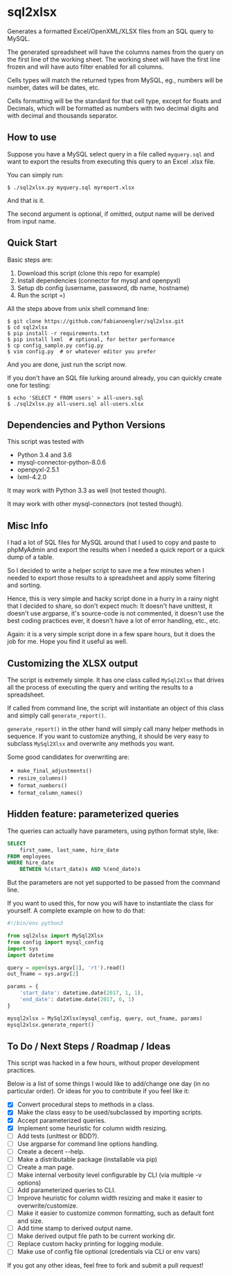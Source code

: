 # sql2xlsx

Generates a formatted Excel/OpenXML/XLSX files from an SQL query to MySQL.

The generated spreadsheet will have the columns names from the query on
the first line of the working sheet. The working sheet will have the first
line frozen and will have auto filter enabled for all columns.

Cells types will match the returned types from MySQL, eg., numbers will be
number, dates will be dates, etc.

Cells formatting will be the standard for that cell type, except for floats
and Decimals, which will be formatted as numbers with two decimal digits and
with decimal and thousands separator.


## How to use

Suppose you have a MySQL select query in a file called `myquery.sql` and want
to export the results from executing this query to an Excel .xlsx file.

You can simply run:

    $ ./sql2xlsx.py myquery.sql myreport.xlsx

And that is it.

The second argument is optional, if omitted, output name will be derived from
input name.


## Quick Start

Basic steps are:

1. Download this script (clone this repo for example)
2. Install dependencies (connector for mysql and openpyxl)
3. Setup db config (username, password, db name, hostname)
4. Run the script =)

All the steps above from unix shell command line:

    $ git clone https://github.com/fabianoengler/sql2xlsx.git
    $ cd sql2xlsx
    $ pip install -r requirements.txt
    $ pip install lxml  # optional, for better performance
    $ cp config_sample.py config.py
    $ vim config.py  # or whatever editor you prefer

And you are done, just run the script now.

If you don't have an SQL file lurking around already, you can quickly
create one for testing:

    $ echo 'SELECT * FROM users' > all-users.sql
    $ ./sql2xlsx.py all-users.sql all-users.xlsx


## Dependencies and Python Versions

This script was tested with
- Python 3.4 and 3.6
- mysql-connector-python-8.0.6
- openpyxl-2.5.1
- lxml-4.2.0

It may work with Python 3.3 as well (not tested though).

It may work with other mysql-connectors (not tested though).


## Misc Info


I had a lot of SQL files for MySQL around that I used to copy and paste to
phpMyAdmin and export the results when I needed a quick report or a quick dump
of a table.

So I decided to write a helper script to save me a few minutes when I needed
to export those results to a spreadsheet and apply some filtering and sorting.

Hence, this is very simple and hacky script done in a hurry in a rainy night
that I decided to share, so don't expect much: It doesn't have unittest, it
doesn't use argparse, it's source-code is not commented, it doesn't use the
best coding practices ever, it doesn't have a lot of error handling, etc., etc.

Again: it is a very simple script done in a few spare hours, but it does
the job for me. Hope you find it useful as well.


## Customizing the XLSX output

The script is extremely simple. It has one class called `MySql2Xlsx` that
drives all the process of executing the query and writing the results to a
spreadsheet.

If called from command line, the script will instantiate an object of this
class and simply call `generate_report()`.

`generate_report()` in the other hand will simply call many helper methods
in sequence. If you want to customize anything, it should be very easy to
subclass `MySql2Xlsx` and overwrite any methods you want.

Some good candidates for overwriting are:

- `make_final_adjustments()`
- `resize_columns()`
- `format_numbers()`
- `format_column_names()`


## Hidden feature: parameterized queries

The queries can actually have parameters, using python format style, like:

```SQL
SELECT
    first_name, last_name, hire_date
FROM employees
WHERE hire_date
    BETWEEN %(start_date)s AND %(end_date)s
```


But the parameters are not yet supported to be passed from the command line.

If you want to used this, for now you will have to instantiate the class
for yourself. A complete example on how to do that:


```python
#!/bin/env python3

from sql2xlsx import MySql2Xlsx
from config import mysql_config 
import sys
import datetime

query = open(sys.argv[1], 'rt').read()
out_fname = sys.argv[2]

params = {
    'start_date': datetime.date(2017, 1, 1),
    'end_date': datetime.date(2017, 6, 1)
}

mysql2xlsx = MySql2Xlsx(mysql_config, query, out_fname, params)
mysql2xlsx.generate_report()
```

## To Do / Next Steps / Roadmap / Ideas

This script was hacked in a few hours, without proper development practices.

Below is a list of some things I would like to add/change one day (in no
particular order). Or ideas for you to contribute if you feel like it:

- [x] Convert procedural steps to methods in a class.
- [x] Make the class easy to be used/subclassed by importing scripts.
- [x] Accept parameterized queries.
- [x] Implement some heuristic for column width resizing.
- [ ] Add tests (unittest or BDD?).
- [ ] Use argparse for command line options handling.
- [ ] Create a decent --help.
- [ ] Make a distributable package (installable via pip)
- [ ] Create a man page.
- [ ] Make internal verbosity level configurable by CLI (via multiple -v options)
- [ ] Add parameterized queries to CLI.
- [ ] Improve heuristic for column width resizing and make it easier to overwrite/customize.
- [ ] Make it easier to customize common formatting, such as default font and size.
- [ ] Add time stamp to derived output name.
- [ ] Make derived output file path to be current working dir.
- [ ] Replace custom hacky printing for logging module.
- [ ] Make use of config file optional (credentials via CLI or env vars)

If you got any other ideas, feel free to fork and submit a pull request!


